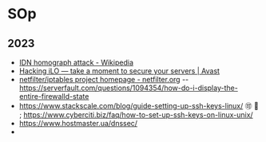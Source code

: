 # SOp 
## 2023 

-  [IDN homograph attack - Wikipedia](https://en.wikipedia.org/wiki/IDN_homograph_attack) 
- [Hacking iLO — take a moment to secure your servers | Avast](https://blog.avast.com/secure-your-servers-from-ransomware)
-  [netfilter/iptables project homepage - netfilter.org](https://www.netfilter.org/) -- https://serverfault.com/questions/1094354/how-do-i-display-the-entire-firewalld-state
- https://www.stackscale.com/blog/guide-setting-up-ssh-keys-linux/  🉑 💂 ; https://www.cyberciti.biz/faq/how-to-set-up-ssh-keys-on-linux-unix/
-  https://www.hostmaster.ua/dnssec/
-  

## 
